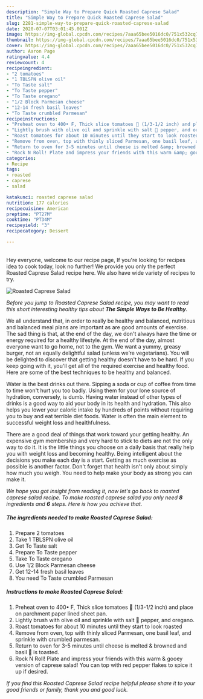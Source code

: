 ```yaml
---
description: "Simple Way to Prepare Quick Roasted Caprese Salad"
title: "Simple Way to Prepare Quick Roasted Caprese Salad"
slug: 2281-simple-way-to-prepare-quick-roasted-caprese-salad
date: 2020-07-07T03:01:45.001Z
image: https://img-global.cpcdn.com/recipes/7aaa65bee5016dc0/751x532cq70/roasted-caprese-salad-recipe-main-photo.jpg
thumbnail: https://img-global.cpcdn.com/recipes/7aaa65bee5016dc0/751x532cq70/roasted-caprese-salad-recipe-main-photo.jpg
cover: https://img-global.cpcdn.com/recipes/7aaa65bee5016dc0/751x532cq70/roasted-caprese-salad-recipe-main-photo.jpg
author: Aaron Page
ratingvalue: 4.4
reviewcount: 4
recipeingredient:
- "2 tomatoes"
- "1 TBLSPN olive oil"
- "To Taste salt"
- "To Taste pepper"
- "To Taste oregano"
- "1/2 Block Parmesan cheese"
- "12-14 fresh basil leaves"
- "To Taste crumbled Parmesan"
recipeinstructions:
- "Preheat oven to 400• F, Thick slice tomatoes 🍅 (1/3-1/2 inch) and place on parchment paper lined sheet pan."
- "Lightly brush with olive oil and sprinkle with salt 🧂 pepper, and oregano."
- "Roast tomatoes for about 10 minutes until they start to look roasted"
- "Remove from oven, top with thinly sliced Parmesan, one basil leaf, and sprinkle with crumbled parmesan."
- "Return to oven for 3-5 minutes until cheese is melted &amp; browned and basil 🌿 is toasted."
- "Rock N Roll! Plate and impress your friends with this warm &amp; gooey version of caprese salad! You can top with red pepper flakes to spice it up if desired."
categories:
- Recipe
tags:
- roasted
- caprese
- salad

katakunci: roasted caprese salad 
nutrition: 177 calories
recipecuisine: American
preptime: "PT27M"
cooktime: "PT34M"
recipeyield: "3"
recipecategory: Dessert

---
```

<br>
Hey everyone, welcome to our recipe page, If you're looking for recipes idea to cook today, look no further! We provide you only the perfect Roasted Caprese Salad recipe here. We also have wide variety of recipes to try.
<br>


![Roasted Caprese Salad](https://img-global.cpcdn.com/recipes/7aaa65bee5016dc0/751x532cq70/roasted-caprese-salad-recipe-main-photo.jpg)

<i>Before you jump to Roasted Caprese Salad recipe, you may want to read this short interesting healthy tips about <strong>The Simple Ways to Be Healthy</strong>.</i>

We all understand that, in order to really be healthy and balanced, nutritious and balanced meal plans are important as are good amounts of exercise. The sad thing is that, at the end of the day, we don't always have the time or energy required for a healthy lifestyle. At the end of the day, almost everyone want to go home, not to the gym. We want a yummy, greasy burger, not an equally delightful salad (unless we’re vegetarians). You will be delighted to discover that getting healthy doesn't have to be hard. If you keep going with it, you'll get all of the required exercise and healthy food. Here are some of the best techniques to be healthy and balanced.

Water is the best drinks out there. Sipping a soda or cup of coffee from time to time won't hurt you too badly. Using them for your lone source of hydration, conversely, is dumb. Having water instead of other types of drinks is a good way to aid your body in its health and hydration. This also helps you lower your caloric intake by hundreds of points without requiring you to buy and eat terrible diet foods. Water is often the main element to successful weight loss and healthfulness.

There are a good deal of things that work toward your getting healthy. An expensive gym membership and very hard to stick to diets are not the only way to do it. It is the little things you choose on a daily basis that really help you with weight loss and becoming healthy. Being intelligent about the decisions you make each day is a start. Getting as much exercise as possible is another factor. Don't forget that health isn't only about simply how much you weigh. You need to help make your body as strong you can make it. 


<i>We hope you got insight from reading it, now let's go back to roasted caprese salad recipe. To make roasted caprese salad you only need <strong>8</strong> ingredients and <strong>6</strong> steps. Here is how you achieve that.
</i>

##### The ingredients needed to make Roasted Caprese Salad:

1. Prepare 2 tomatoes
1. Take 1 TBLSPN olive oil
1. Get To Taste salt
1. Prepare To Taste pepper
1. Take To Taste oregano
1. Use 1/2 Block Parmesan cheese
1. Get 12-14 fresh basil leaves
1. You need To Taste crumbled Parmesan


##### Instructions to make Roasted Caprese Salad:

1. Preheat oven to 400• F, Thick slice tomatoes 🍅 (1/3-1/2 inch) and place on parchment paper lined sheet pan.
1. Lightly brush with olive oil and sprinkle with salt 🧂 pepper, and oregano.
1. Roast tomatoes for about 10 minutes until they start to look roasted
1. Remove from oven, top with thinly sliced Parmesan, one basil leaf, and sprinkle with crumbled parmesan.
1. Return to oven for 3-5 minutes until cheese is melted &amp; browned and basil 🌿 is toasted.
1. Rock N Roll! Plate and impress your friends with this warm &amp; gooey version of caprese salad! You can top with red pepper flakes to spice it up if desired.


<i>If you find this Roasted Caprese Salad recipe helpful please share it to your good friends or family, thank you and good luck.</i>
